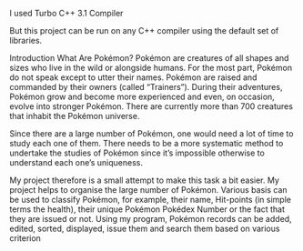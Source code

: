 I used Turbo C++ 3.1 Compiler

But this project can be run on any C++ compiler using the default set of libraries.

Introduction
What Are Pokémon?
Pokémon are creatures of all shapes and sizes who live in the wild or alongside
humans. For the most part, Pokémon do not speak except to utter their names.
Pokémon are raised and commanded by their owners (called “Trainers”). During their
adventures, Pokémon grow and become more experienced and even, on occasion,
evolve into stronger Pokémon. There are currently more than 700 creatures that inhabit
the Pokémon universe.


Since there are a large number of Pokémon, one would need a lot of time to study each
one of them. There needs to be a more systematic method to undertake the studies of
Pokémon since it’s impossible otherwise to understand each one’s uniqueness.


My project therefore is a small attempt to make this task a bit easier. My project helps to
organise the large number of Pokémon. Various basis can be used to classify
Pokémon, for example, their name, Hit-points (in simple terms the health), their unique
Pokémon Pokédex Number or the fact that they are issued or not.
Using my program, Pokémon records can be added, edited, sorted, displayed, issue
them and search them based on various criterion
